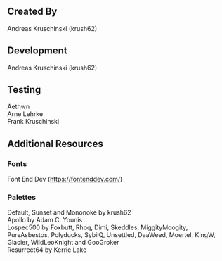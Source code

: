 ## Created By
Andreas Kruschinski (krush62)

## Development
Andreas Kruschinski (krush62)

## Testing
Aethwn\
Arne Lehrke\
Frank Kruschinski

## Additional Resources
### Fonts
Font End Dev (https://fontenddev.com/)
### Palettes
Default, Sunset and Mononoke by krush62\
Apollo by Adam C. Younis\
Lospec500 by Foxbutt, Rhoq, Dimi, Skeddles, MiggityMoogity, PureAsbestos, Polyducks, SybilQ, Unsettled, DaaWeed, Moertel, KingW, Glacier, WildLeoKnight and GooGroker\
Resurrect64 by Kerrie Lake